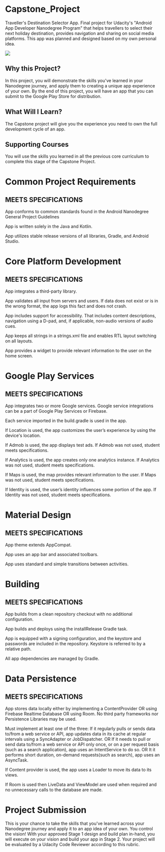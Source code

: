 # Capstone_Project
Traveller's Destination Selector App. Final project for Udacity's "Android App Developer Nanodegree Program" that helps travellers to select their next holiday destination, provides navigation and sharing on social media platforms. This app was planned and designed based on my own personal idea.

![](spin.gif)

## Why this Project?
In this project, you will demonstrate the skills you've learned in your Nanodegree journey, and apply them to creating a unique app experience of your own. By the end of this project, you will have an app that you can submit to the Google Play Store for distribution.

## What Will I Learn?
The Capstone project will give you the experience you need to own the full development cycle of an app.

## Supporting Courses
You will use the skills you learned in all the previous core curriculum to complete this stage of the Capstone Project.

# Common Project Requirements

## MEETS SPECIFICATIONS
App conforms to common standards found in the Android Nanodegree General Project Guidelines

App is written solely in the Java and Kotlin.

App utilizes stable release versions of all libraries, Gradle, and Android Studio.

# Core Platform Development

## MEETS SPECIFICATIONS
App integrates a third-party library.

App validates all input from servers and users. If data does not exist or is in the wrong format, the app logs this fact and does not crash.

App includes support for accessibility. That includes content descriptions, navigation using a D-pad, and, if applicable, non-audio versions of audio cues.

App keeps all strings in a strings.xml file and enables RTL layout switching on all layouts.

App provides a widget to provide relevant information to the user on the home screen.

# Google Play Services

## MEETS SPECIFICATIONS
App integrates two or more Google services. Google service integrations can be a part of Google Play Services or Firebase.

Each service imported in the build.gradle is used in the app.

If Location is used, the app customizes the user’s experience by using the device's location.

If Admob is used, the app displays test ads. If Admob was not used, student meets specifications.

If Analytics is used, the app creates only one analytics instance. If Analytics was not used, student meets specifications.

If Maps is used, the map provides relevant information to the user. If Maps was not used, student meets specifications.

If Identity is used, the user’s identity influences some portion of the app. If Identity was not used, student meets specifications.

# Material Design

## MEETS SPECIFICATIONS
App theme extends AppCompat.

App uses an app bar and associated toolbars.

App uses standard and simple transitions between activities.

# Building

## MEETS SPECIFICATIONS
App builds from a clean repository checkout with no additional configuration.

App builds and deploys using the installRelease Gradle task.

App is equipped with a signing configuration, and the keystore and passwords are included in the repository. Keystore is referred to by a relative path.

All app dependencies are managed by Gradle.

# Data Persistence

## MEETS SPECIFICATIONS
App stores data locally either by implementing a ContentProvider OR using Firebase Realtime Database OR using Room. No third party frameworks nor Persistence Libraries may be used.

Must implement at least one of the three:
If it regularly pulls or sends data to/from a web service or API, app updates data in its cache at regular intervals using a SyncAdapter or JobDispatcher.
OR
If it needs to pull or send data to/from a web service or API only once, or on a per request basis (such as a search application), app uses an IntentService to do so.
OR
It it performs short duration, on-demand requests(such as search), app uses an AsyncTask.

If Content provider is used, the app uses a Loader to move its data to its views.

If Room is used then LiveData and ViewModel are used when required and no unnecessary calls to the database are made.

# Project Submission
This is your chance to take the skills that you've learned across your Nanodegree journey and apply it to an app idea of your own. You control the vision!
With your approved Stage 1 design and build plan in-hand, you will execute on your vision and build your app in Stage 2.
Your project will be evaluated by a Udacity Code Reviewer according to this rubric.
